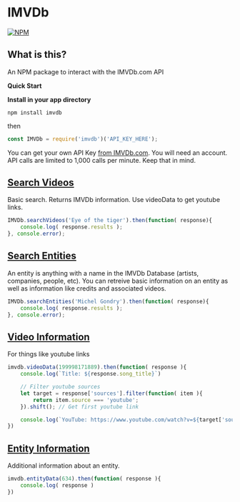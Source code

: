 IMVDb   
============

[![NPM](https://nodei.co/npm/imvdb.png?downloads=true)](https://nodei.co/npm/imvdb/)

**What is this?**  
------------
An NPM package to interact with the IMVDb.com API  
  
**Quick Start**  
  
**Install in your app directory**  

```shell script
npm install imvdb
```
then
```javascript
const IMVDb = require('imvdb')('API_KEY_HERE');
```

You can get your own API Key [from IMVDb.com](https://imvdb.com/developers/apps). You will need an account.  
API calls are limited to 1,000 calls per minute. Keep that in mind.  

## [Search Videos](https://imvdb.com/developers/api/searching)  
Basic search. Returns IMVDb information. Use videoData to get youtube links.  

```javascript
IMVDb.searchVideos('Eye of the tiger').then(function( response){
    console.log( response.results );
}, console.error);
```

## [Search Entities](https://imvdb.com/developers/api/searching)  
An entity is anything with a name in the IMVDb Database (artists, companies, people, etc). You can retreive basic information on an entity as well as information like credits and associated videos.
```javascript
IMVDb.searchEntities('Michel Gondry').then(function( response){
    console.log( response.results );
}, console.error);
```
## [Video Information](https://imvdb.com/developers/api/videos)  
For things like youtube links    
```javascript
imvdb.videoData(199998171889).then(function( response ){
    console.log(`Title: ${response.song_title}`)

    // Filter youtube sources
    let target = response['sources'].filter(function( item ){
        return item.source === 'youtube';
    }).shift(); // Get first youtube link

    console.log(`YouTube: https://www.youtube.com/watch?v=${target['source_data']}`)
})
```

## [Entity Information](https://imvdb.com/developers/api/entities)  
Additional information about an entity.  
```javascript
imvdb.entityData(634).then(function( response ){
    console.log( response )
})
```

